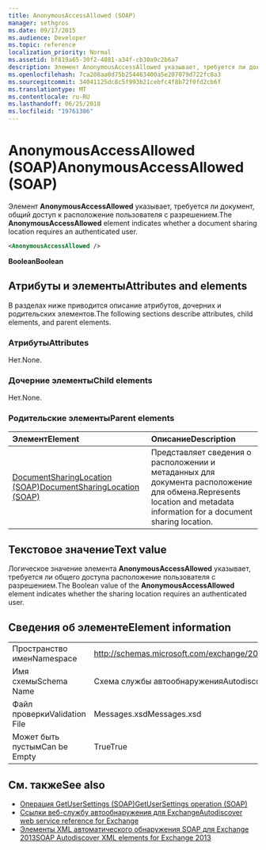 ```yaml
---
title: AnonymousAccessAllowed (SOAP)
manager: sethgros
ms.date: 09/17/2015
ms.audience: Developer
ms.topic: reference
localization_priority: Normal
ms.assetid: bf819a65-30f2-4881-a34f-cb30a9c2b6a7
description: Элемент AnonymousAccessAllowed указывает, требуется ли документ, общий доступ к расположение пользователя с разрешением.
ms.openlocfilehash: 7ca208aa0d75b254463400a5e207079d722fc0a3
ms.sourcegitcommit: 34041125dc8c5f993b21cebfc4f8b72f0fd2cb6f
ms.translationtype: MT
ms.contentlocale: ru-RU
ms.lasthandoff: 06/25/2018
ms.locfileid: "19761386"
---
```

# <a name="anonymousaccessallowed-soap"></a><span data-ttu-id="68308-103">AnonymousAccessAllowed (SOAP)</span><span class="sxs-lookup"><span data-stu-id="68308-103">AnonymousAccessAllowed (SOAP)</span></span>

<span data-ttu-id="68308-104">Элемент **AnonymousAccessAllowed** указывает, требуется ли документ, общий доступ к расположение пользователя с разрешением.</span><span class="sxs-lookup"><span data-stu-id="68308-104">The **AnonymousAccessAllowed** element indicates whether a document sharing location requires an authenticated user.</span></span> 
  
```XML
<AnonymousAccessAllowed /> 
```

 <span data-ttu-id="68308-105">**Boolean**</span><span class="sxs-lookup"><span data-stu-id="68308-105">**Boolean**</span></span>
## <a name="attributes-and-elements"></a><span data-ttu-id="68308-106">Атрибуты и элементы</span><span class="sxs-lookup"><span data-stu-id="68308-106">Attributes and elements</span></span>

<span data-ttu-id="68308-107">В разделах ниже приводится описание атрибутов, дочерних и родительских элементов.</span><span class="sxs-lookup"><span data-stu-id="68308-107">The following sections describe attributes, child elements, and parent elements.</span></span>
  
### <a name="attributes"></a><span data-ttu-id="68308-108">Атрибуты</span><span class="sxs-lookup"><span data-stu-id="68308-108">Attributes</span></span>

<span data-ttu-id="68308-109">Нет.</span><span class="sxs-lookup"><span data-stu-id="68308-109">None.</span></span>
  
### <a name="child-elements"></a><span data-ttu-id="68308-110">Дочерние элементы</span><span class="sxs-lookup"><span data-stu-id="68308-110">Child elements</span></span>

<span data-ttu-id="68308-111">Нет.</span><span class="sxs-lookup"><span data-stu-id="68308-111">None.</span></span>
  
### <a name="parent-elements"></a><span data-ttu-id="68308-112">Родительские элементы</span><span class="sxs-lookup"><span data-stu-id="68308-112">Parent elements</span></span>

|<span data-ttu-id="68308-113">**Элемент**</span><span class="sxs-lookup"><span data-stu-id="68308-113">**Element**</span></span>|<span data-ttu-id="68308-114">**Описание**</span><span class="sxs-lookup"><span data-stu-id="68308-114">**Description**</span></span>|
|:-----|:-----|
|[<span data-ttu-id="68308-115">DocumentSharingLocation (SOAP)</span><span class="sxs-lookup"><span data-stu-id="68308-115">DocumentSharingLocation (SOAP)</span></span>](documentsharinglocation-soap.md) <br/> |<span data-ttu-id="68308-116">Представляет сведения о расположении и метаданных для документа расположение для обмена.</span><span class="sxs-lookup"><span data-stu-id="68308-116">Represents location and metadata information for a document sharing location.</span></span>  <br/> |
   
## <a name="text-value"></a><span data-ttu-id="68308-117">Текстовое значение</span><span class="sxs-lookup"><span data-stu-id="68308-117">Text value</span></span>

<span data-ttu-id="68308-118">Логическое значение элемента **AnonymousAccessAllowed** указывает, требуется ли общего доступа расположение пользователя с разрешением.</span><span class="sxs-lookup"><span data-stu-id="68308-118">The Boolean value of the **AnonymousAccessAllowed** element indicates whether the sharing location requires an authenticated user.</span></span> 
  
## <a name="element-information"></a><span data-ttu-id="68308-119">Сведения об элементе</span><span class="sxs-lookup"><span data-stu-id="68308-119">Element information</span></span>

|||
|:-----|:-----|
|<span data-ttu-id="68308-120">Пространство имен</span><span class="sxs-lookup"><span data-stu-id="68308-120">Namespace</span></span>  <br/> |http://schemas.microsoft.com/exchange/2010/Autodiscover  <br/> |
|<span data-ttu-id="68308-121">Имя схемы</span><span class="sxs-lookup"><span data-stu-id="68308-121">Schema Name</span></span>  <br/> |<span data-ttu-id="68308-122">Схема службы автообнаружения</span><span class="sxs-lookup"><span data-stu-id="68308-122">Autodiscover schema</span></span>  <br/> |
|<span data-ttu-id="68308-123">Файл проверки</span><span class="sxs-lookup"><span data-stu-id="68308-123">Validation File</span></span>  <br/> |<span data-ttu-id="68308-124">Messages.xsd</span><span class="sxs-lookup"><span data-stu-id="68308-124">Messages.xsd</span></span>  <br/> |
|<span data-ttu-id="68308-125">Может быть пустым</span><span class="sxs-lookup"><span data-stu-id="68308-125">Can be Empty</span></span>  <br/> |<span data-ttu-id="68308-126">True</span><span class="sxs-lookup"><span data-stu-id="68308-126">True</span></span>  <br/> |
   
## <a name="see-also"></a><span data-ttu-id="68308-127">См. также</span><span class="sxs-lookup"><span data-stu-id="68308-127">See also</span></span>

- [<span data-ttu-id="68308-128">Операция GetUserSettings (SOAP)</span><span class="sxs-lookup"><span data-stu-id="68308-128">GetUserSettings operation (SOAP)</span></span>](getusersettings-operation-soap.md)
- [<span data-ttu-id="68308-129">Ссылки веб-службу автообнаружения для Exchange</span><span class="sxs-lookup"><span data-stu-id="68308-129">Autodiscover web service reference for Exchange</span></span>](autodiscover-web-service-reference-for-exchange.md)
- [<span data-ttu-id="68308-130">Элементы XML автоматического обнаружения SOAP для Exchange 2013</span><span class="sxs-lookup"><span data-stu-id="68308-130">SOAP Autodiscover XML elements for Exchange 2013</span></span>](soap-autodiscover-xml-elements-for-exchange-2013.md)

